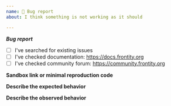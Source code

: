 ```yaml
---
name: 🐞 Bug report
about: I think something is not working as it should

---
```


<!-- Not following the template might result in your issue being closed -->

**_Bug report_**

* [ ] I've searched for existing issues
* [ ] I've checked documentation: https://docs.frontity.org
* [ ] I've checked community forum: https://community.frontity.org

**Sandbox link or minimal reproduction code**
<!-- link to your sandbox or alternatively minimal reproduction code-->

**Describe the expected behavior**
<!-- What should happen? -->

**Describe the observed behavior**
<!-- What happens instead? -->
